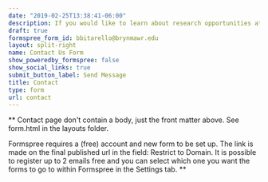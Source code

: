```yaml
---
date: "2019-02-25T13:38:41-06:00"
description: If you would like to learn about research opportunities at the Bitarello Lab, propose collaborations, talks, anything (!), please use the form below. Below are some links were you can find more about my work.
draft: true
formspree_form_id: bbitarello@brynmawr.edu
layout: split-right
name: Contact Us Form
show_poweredby_formspree: false
show_social_links: true
submit_button_label: Send Message
title: Contact
type: form
url: contact
---
```


** Contact page don't contain a body, just the front matter above.
See form.html in the layouts folder.

Formspree requires a (free) account and new form to be set up. The link is made on the final published url in the field: Restrict to Domain. It is possible to register up to 2 emails free and you can select which one you want the forms to go to within Formspree in the Settings tab.
**
